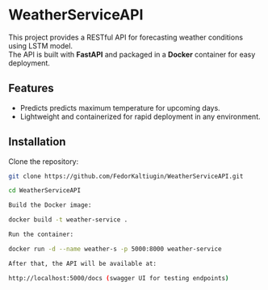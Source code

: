 # WeatherServiceAPI

This project provides a RESTful API for forecasting weather conditions using LSTM model.  
The API is built with **FastAPI** and packaged in a **Docker** container for easy deployment.

## Features

- Predicts predicts maximum temperature for upcoming days.
- Lightweight and containerized for rapid deployment in any environment.

## Installation

Clone the repository:

```bash
git clone https://github.com/FedorKaltiugin/WeatherServiceAPI.git

cd WeatherServiceAPI

Build the Docker image:

docker build -t weather-service .

Run the container:

docker run -d --name weather-s -p 5000:8000 weather-service

After that, the API will be available at:

http://localhost:5000/docs (swagger UI for testing endpoints)
